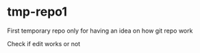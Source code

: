 # tmp-repo1

First temporary repo only for having an idea on how git repo work

Check if edit works or not
